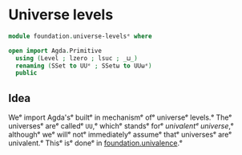 # Universe levels

```agda
module foundation.universe-levelsᵉ where

open import Agda.Primitive
  using (Level ; lzero ; lsuc ; _⊔_)
  renaming (SSet to UUᵉ ; SSetω to UUωᵉ)
  public
```

## Idea

Weᵉ import Agda'sᵉ builtᵉ in mechanismᵉ ofᵉ universeᵉ levels.ᵉ Theᵉ universesᵉ areᵉ calledᵉ
`UU`,ᵉ whichᵉ standsᵉ forᵉ _univalentᵉ universe_,ᵉ althoughᵉ weᵉ willᵉ notᵉ immediatelyᵉ
assumeᵉ thatᵉ universesᵉ areᵉ univalent.ᵉ Thisᵉ isᵉ doneᵉ in
[foundation.univalence](foundation.univalence.md).ᵉ

